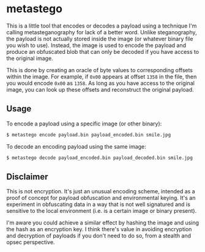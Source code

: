 # metastego

This is a little tool that encodes or decodes a payload using a technique I'm calling metasteganography for lack of a better word. Unlike steganography, the payload is not actually stored inside the image (or whatever binary file you wish to use). Instead, the image is used to encode the payload and produce an obfuscated blob that can only be decoded if you have access to the original image.

This is done by creating an oracle of byte values to corresponding offsets within the image. For example, if `0x00` appears at offset `1358` in the file, then you would encode `0x00` as `1358`. As long as you have access to the original image, you can look up these offsets and reconstruct the original payload.

## Usage

To encode a payload using a specific image (or other binary):

```sh
$ metastego encode payload.bin payload_encoded.bin smile.jpg
```

To decode an encoding payload using the same image:

```sh
$ metastego decode payload_encoded.bin payload_decoded.bin smile.jpg
```
## Disclaimer

This is not encryption. It's just an unusual encoding scheme, intended as a proof of concept for payload obfuscation and environmental keying. It's an experiment in obfuscating data in a way that is not well signatured and is sensitive to the local environment (i.e. is a certain image or binary present).

I'm aware you could achieve a similar effect by hashing the image and using the hash as an encryption key. I think there's value in avoiding encryption and decryption of payloads if you don't need to do so, from a stealth and opsec perspective.
